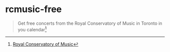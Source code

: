 # rcmusic-free

> Get free concerts from the Royal Conservatory of Music in Toronto in you calendar[^1]

[^1]: [Royal Conservatory of Music](https://www.rcmusic.com/ggs/master-classes-and-performances/student-recitals-and-community-performances)